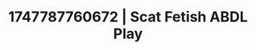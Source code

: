 ---
categories:
- Intimate rebellion
- Virtual lover intimacy
- Mindful sex
- Soft bondage
- Interactive NSFW
image: /assets/images/1747787760672.jpg
layout: post
seo:
  description: Featured content with artistic ABDL Play, Scat Fetish. HD images available.
  keywords: ABDL Play, Scat Fetish
  og_image: /assets/images/1747787760672.jpg
  schema_type: VisualArtwork
tags:
- ABDL Play
- Scat Fetish
- '#1747787760672'
title: 1747787760672 | Scat Fetish ABDL Play
---